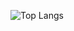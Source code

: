 ![Top Langs](https://github-readme-stats.vercel.app/api/top-langs/?username=Dr3yzin&layout=compact)
